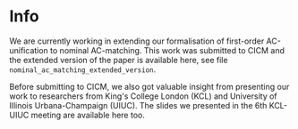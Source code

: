 # Info 
We are currently working in extending our formalisation of first-order AC-unification
to nominal AC-matching. This work was submitted to CICM and the extended version of
the paper is available here, see file `nominal_ac_matching_extended_version`. 

Before submitting to CICM, we also got valuable insight from presenting our work to 
researchers from King's College London (KCL) and University of Illinois
Urbana-Champaign (UIUC). The slides we presented in the 6th KCL-UIUC meeting are
available here too.  


